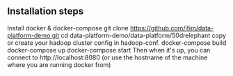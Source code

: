 ## Installation steps
Install docker & docker-compose
git clone https://github.com/jfim/data-platform-demo.git
cd data-platform-demo/data-platform/50drelephant
copy or create your hadoop cluster config in hadoop-conf.
docker-compose build
docker-compose up
docker-compose start
Then when it's up, you can connect to http://localhost:8080 (or use the hostname of the machine where you are running docker from)

